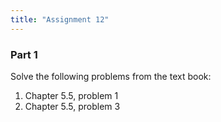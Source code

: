 ```yaml
---
title: "Assignment 12"
---
```


### Part 1
Solve the following problems from the text book:

1. Chapter 5.5, problem 1
1. Chapter 5.5, problem 3
